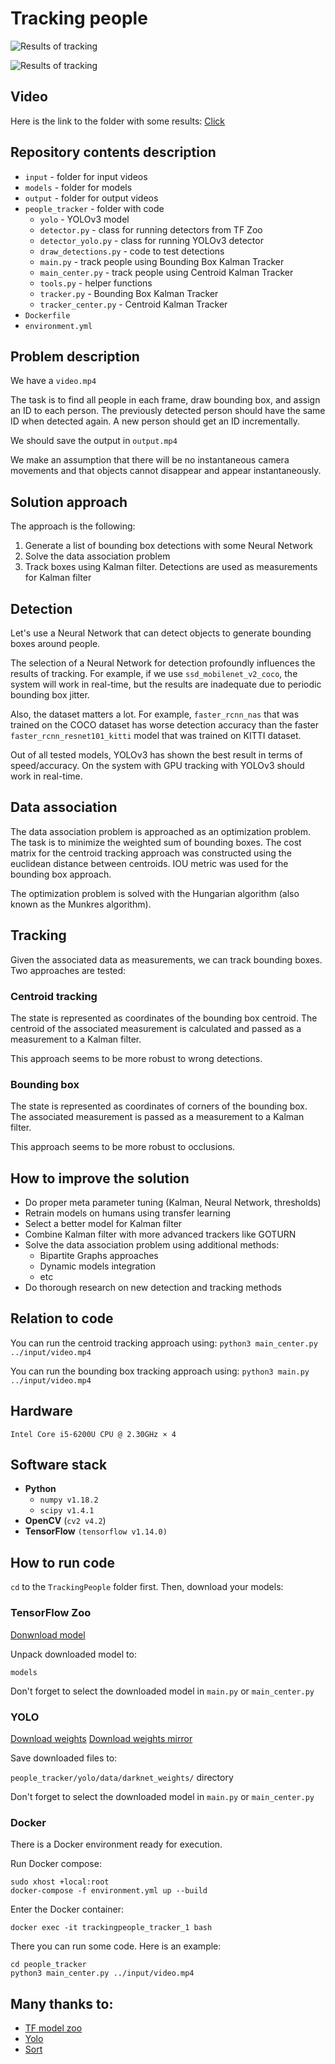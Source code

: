 
# Tracking people

![Results of tracking](images/result.png)

![Results of tracking](images/result2.png)


## Video
Here is the link to the folder with some results:
[Click](https://drive.google.com/open?id=1bFf2Bz0xscJkE7tbkzITag0BEhVA9H0z)

## Repository contents description
- `input` - folder for input videos
- `models` - folder for models
- `output` - folder for output videos
- `people_tracker` - folder with code
	- `yolo` - YOLOv3 model
	- `detector.py` - class for running detectors from TF Zoo
	- `detector_yolo.py` - class for running YOLOv3 detector
	- `draw_detections.py` - code to test detections
	- `main.py` - track people using Bounding Box Kalman Tracker
	- `main_center.py` - track people using Centroid Kalman Tracker
	- `tools.py` - helper functions
	- `tracker.py` - Bounding Box Kalman Tracker
	- `tracker_center.py` - Centroid Kalman Tracker
 - `Dockerfile`
- `environment.yml`

## Problem description
We have a `video.mp4` 

The task is to find all people in each frame, draw bounding box, and assign an ID to each person. The previously detected person should have the same ID when detected again. A new person should get an ID incrementally.

We should save the output in `output.mp4` 

We make an assumption that there will be no instantaneous camera movements and that objects cannot disappear and appear instantaneously.

## Solution approach
The approach is the following:

1) Generate a list of bounding box detections with some Neural Network
2) Solve the data association problem
2) Track boxes using Kalman filter. Detections are used as measurements for Kalman filter

## Detection
Let's use a Neural Network that can detect objects to generate bounding boxes around people.

The selection of a Neural Network for detection profoundly influences the results of tracking. For example, if we use `ssd_mobilenet_v2_coco`, the system will work in real-time, but the results are inadequate due to periodic bounding box jitter.

Also, the dataset matters a lot. For example, `faster_rcnn_nas` that was trained on the COCO dataset has worse detection accuracy than the faster `faster_rcnn_resnet101_kitti` model that was trained on KITTI dataset.

Out of all tested models, YOLOv3 has shown the best result in terms of speed/accuracy. On the system with GPU tracking with YOLOv3 should work in real-time.

## Data association
The data association problem is approached as an optimization problem. The task is to minimize the weighted sum of bounding boxes. The cost matrix for the centroid tracking approach was constructed using the euclidean distance between centroids. IOU metric was used for the bounding box approach.

The optimization problem is solved with the Hungarian algorithm (also known as the Munkres algorithm).

## Tracking
Given the associated data as measurements, we can track bounding boxes. Two approaches are tested: 

### Centroid tracking
The state is represented as coordinates of the bounding box centroid. The centroid of the associated measurement is calculated and passed as a measurement to a Kalman filter.

This approach seems to be more robust to wrong detections.

### Bounding box
The state is represented as coordinates of corners of the bounding box. The associated measurement is passed as a measurement to a Kalman filter.

This approach seems to be more robust to occlusions.

## How to improve the solution
- Do proper meta parameter tuning (Kalman, Neural Network, thresholds)
- Retrain models on humans using transfer learning
- Select a better model for Kalman filter
- Combine Kalman filter with more advanced trackers like GOTURN
- Solve the data association problem using additional methods: 
	- Bipartite Graphs approaches
	- Dynamic models integration
	- etc
- Do thorough research on new detection and tracking methods

## Relation to code
You can run the centroid tracking approach using:
`python3 main_center.py ../input/video.mp4`

You can run the bounding box tracking approach using:
`python3 main.py ../input/video.mp4`

## Hardware
`Intel Core i5-6200U CPU @ 2.30GHz × 4`

## Software stack
- **Python**
	- `numpy v1.18.2`
	- `scipy v1.4.1`
- **OpenCV** (`cv2 v4.2`)
- **TensorFlow** `(tensorflow v1.14.0)`

## How to run code
`cd` to the `TrackingPeople` folder first. Then, download your models:

### TensorFlow Zoo
[Donwnload model](https://github.com/tensorflow/models/blob/master/research/object_detection/g3doc/detection_model_zoo.md)

Unpack downloaded model to: 

`models`

Don't forget to select the downloaded model in `main.py` or `main_center.py` 

### YOLO
[Download weights](https://github.com/wizyoung/YOLOv3_TensorFlow/releases/)
[Download weights mirror](https://drive.google.com/drive/folders/1mXbNgNxyXPi7JNsnBaxEv1-nWr7SVoQt?usp=sharing)

Save downloaded files to:

`people_tracker/yolo/data/darknet_weights/` directory

Don't forget to select the downloaded model in `main.py` or `main_center.py` 

### Docker
There is a Docker environment ready for execution.

Run Docker compose:
```
sudo xhost +local:root 
docker-compose -f environment.yml up --build
```

Enter the Docker container:
```
docker exec -it trackingpeople_tracker_1 bash
```

There you can run some code. Here is an example:

```
cd people_tracker
python3 main_center.py ../input/video.mp4
```

## Many thanks to:
- [TF model zoo](https://github.com/tensorflow/models/blob/master/research/object_detection/g3doc/detection_model_zoo.md)
- [Yolo](https://github.com/wizyoung/YOLOv3_TensorFlow)
- [Sort](https://github.com/abewley/sort)
